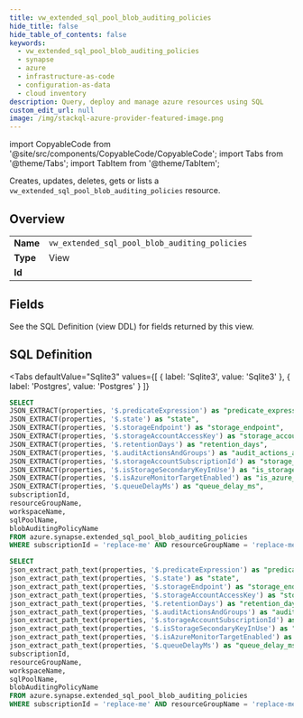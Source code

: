 ```yaml
--- 
title: vw_extended_sql_pool_blob_auditing_policies
hide_title: false
hide_table_of_contents: false
keywords:
  - vw_extended_sql_pool_blob_auditing_policies
  - synapse
  - azure
  - infrastructure-as-code
  - configuration-as-data
  - cloud inventory
description: Query, deploy and manage azure resources using SQL
custom_edit_url: null
image: /img/stackql-azure-provider-featured-image.png
---
```


import CopyableCode from '@site/src/components/CopyableCode/CopyableCode';
import Tabs from '@theme/Tabs';
import TabItem from '@theme/TabItem';

Creates, updates, deletes, gets or lists a <code>vw_extended_sql_pool_blob_auditing_policies</code> resource.

## Overview
<table><tbody>
<tr><td><b>Name</b></td><td><code>vw_extended_sql_pool_blob_auditing_policies</code></td></tr>
<tr><td><b>Type</b></td><td>View</td></tr>
<tr><td><b>Id</b></td><td><CopyableCode code="azure.synapse.vw_extended_sql_pool_blob_auditing_policies" /></td></tr>
</tbody></table>

## Fields

See the SQL Definition (view DDL) for fields returned by this view.

## SQL Definition

<Tabs
defaultValue="Sqlite3"
values={[
{ label: 'Sqlite3', value: 'Sqlite3' },
{ label: 'Postgres', value: 'Postgres' }
]}
>
<TabItem value="Sqlite3">

```sql
SELECT
JSON_EXTRACT(properties, '$.predicateExpression') as "predicate_expression",
JSON_EXTRACT(properties, '$.state') as "state",
JSON_EXTRACT(properties, '$.storageEndpoint') as "storage_endpoint",
JSON_EXTRACT(properties, '$.storageAccountAccessKey') as "storage_account_access_key",
JSON_EXTRACT(properties, '$.retentionDays') as "retention_days",
JSON_EXTRACT(properties, '$.auditActionsAndGroups') as "audit_actions_and_groups",
JSON_EXTRACT(properties, '$.storageAccountSubscriptionId') as "storage_account_subscription_id",
JSON_EXTRACT(properties, '$.isStorageSecondaryKeyInUse') as "is_storage_secondary_key_in_use",
JSON_EXTRACT(properties, '$.isAzureMonitorTargetEnabled') as "is_azure_monitor_target_enabled",
JSON_EXTRACT(properties, '$.queueDelayMs') as "queue_delay_ms",
subscriptionId,
resourceGroupName,
workspaceName,
sqlPoolName,
blobAuditingPolicyName
FROM azure.synapse.extended_sql_pool_blob_auditing_policies
WHERE subscriptionId = 'replace-me' AND resourceGroupName = 'replace-me' AND workspaceName = 'replace-me' AND sqlPoolName = 'replace-me';
```

</TabItem>
<TabItem value="Postgres">

```sql
SELECT
json_extract_path_text(properties, '$.predicateExpression') as "predicate_expression",
json_extract_path_text(properties, '$.state') as "state",
json_extract_path_text(properties, '$.storageEndpoint') as "storage_endpoint",
json_extract_path_text(properties, '$.storageAccountAccessKey') as "storage_account_access_key",
json_extract_path_text(properties, '$.retentionDays') as "retention_days",
json_extract_path_text(properties, '$.auditActionsAndGroups') as "audit_actions_and_groups",
json_extract_path_text(properties, '$.storageAccountSubscriptionId') as "storage_account_subscription_id",
json_extract_path_text(properties, '$.isStorageSecondaryKeyInUse') as "is_storage_secondary_key_in_use",
json_extract_path_text(properties, '$.isAzureMonitorTargetEnabled') as "is_azure_monitor_target_enabled",
json_extract_path_text(properties, '$.queueDelayMs') as "queue_delay_ms",
subscriptionId,
resourceGroupName,
workspaceName,
sqlPoolName,
blobAuditingPolicyName
FROM azure.synapse.extended_sql_pool_blob_auditing_policies
WHERE subscriptionId = 'replace-me' AND resourceGroupName = 'replace-me' AND workspaceName = 'replace-me' AND sqlPoolName = 'replace-me';
```

</TabItem>
</Tabs>
